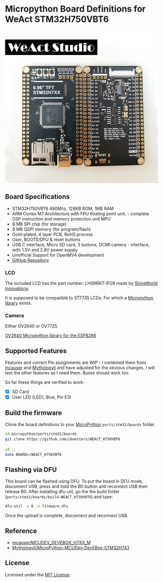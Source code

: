 # Micropython Board Definitions for WeAct STM32H750VBT6

![board](docs/board.jpg)

## Board Specifications

- STM32H750VBT6 480Mhz, 128KB ROM, 1MB RAM
- ARM Cortex M7 Architecture with FPU floating point unit, - complete DSP instruction and memory protection unit MPU
- 8 MB SPI chip (for storage)
- 8 MB QSPI memory (for program/flash)
- Gold-plated, 4 layer PCB, RoHS process
- User, BOOT0/DFU & reset buttons
- USB C interface, Micro SD card,  3 buttons, DCMI camera - interface, with 1.5V and 2.8V power supply
- Unofficial Support for OpenMV4 development
- [GitHub Repository](https://github.com/WeActTC/MiniSTM32H7xx)

### LCD

The included LCD has the part number: LH096NT-IF09 made by [ShineWorld Innovations](https://www.swicn.com/product-by-category/6).

It is supposed to be compatible to ST7735 LCDs. For which a [Micropython library](https://github.com/boochow/MicroPython-ST7735) exists.

### Camera

Either OV2640 or OV7725.

[OV2640 Micropython library for the ESP8266](https://github.com/namato/micropython-ov2640)

## Supported Features

Features and correct Pin assignments are WIP - I combined them from [mcauser](https://github.com/mcauser/MCUDEV_DEVEBOX_H7XX_M) and [Mythologyli](https://github.com/Mythologyli/MicroPython-MCUDev-DevEBox-STM32H743) and have adjusted for the obvious changes, I will test the other features as I need them. Buses should work too.

So far these things are verified to work:

- [x] SD Card
- [x] User LED (LED1, Blue, Pin E3)

## Build the firmware

Clone the board definitions to your [MicroPython](https://github.com/micropython/micropython) `ports/stm32/boards` folder.

```bash
cd micropython/ports/stm32/boards
git clone https://github.com/ikoesters/WEACT_H750VBT6

cd ..
make BOARD=/WEACT_H750VBT6
```

## Flashing via DFU

This board can be flashed using DFU. To put the board in DFU mode, disconnect
USB, press and hold the B0 button and reconnect USB then release B0.
After installing dfu-util, go the the build folder (`ports/stm32/boards/build-WEACT_H750VBT6`) and type:

```bash
dfu-util -a 0 -D firmware.dfu
```

Once the upload is complete, disconnect and reconnect USB.

## Reference

- [mcauser/MCUDEV_DEVEBOX_H7XX_M](https://github.com/mcauser/MCUDEV_DEVEBOX_H7XX_M)
- [Mythologyli/MicroPython-MCUDev-DevEBox-STM32H743](https://github.com/Mythologyli/MicroPython-MCUDev-DevEBox-STM32H743)

## License

Licensed under the [MIT License](http://opensource.org/licenses/MIT).
